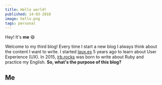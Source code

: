 ```yaml
---
title: Hello world!
published: 14-03-2018
image: hello.png
tags: personal
---
```


Hey! It's **me** 😄

Welcome to my third blog! Every time I start a new blog I always think about the content I want to write. I started [laux.es](https://laux.es) 5 years ago to learn about User Experience (UX). In 2015, [irb.rocks](https://irb.rocks/hi_world-rb/) was born to write about Ruby and practice my English. **So, what's the purpose of this blog?**

## Me

